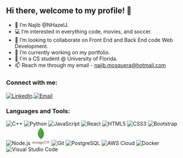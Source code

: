 ## Hi there, welcome to my profile! 👋

<!--
**NHazelJ/NHazelJ** is a ✨ _special_ ✨ repository because its `README.md` (this file) appears on your GitHub profile.-->

- 👋 I’m Najib @NHazelJ.
- 💻 I’m interested in everything code, movies, and soccer.
- 🤝 I’m looking to collaborate on Front End and Back End code Web Development.
- 🚀 I’m currently working on my portfolio.
- 🐊 I'm a CS student @ University of Florida.
- 📫 Reach me through my email - [najib.mosquera@hotmail.com](mailto:najib.mosquera@hotmail.com)
### Connect with me:
<a href="https://www.linkedin.com/in/najib-h-mosquera/">
  <img src="https://upload.wikimedia.org/wikipedia/commons/c/ca/LinkedIn_logo_initials.png" alt="LinkedIn" width="60" height="60" style="vertical-align: middle;">
</a>
<a href="mailto:najib.mosquera@hotmail.com">
  <img src="https://img.icons8.com/ios-filled/60/b0b0b0/message-squared.png" alt="Email" width="60" height="60" style="vertical-align: middle;">
</a>

### Languages and Tools:
<div align="Left">
  <img src="https://cdn.jsdelivr.net/gh/devicons/devicon/icons/cplusplus/cplusplus-original.svg" alt="C++" width="50" height="50"/>
  <img src="https://cdn.jsdelivr.net/gh/devicons/devicon/icons/python/python-original.svg" alt="Python" width="50" height="50"/>
  <img src="https://cdn.jsdelivr.net/gh/devicons/devicon/icons/javascript/javascript-original.svg" alt="JavaScript" width="50" height="50"/>
  <img src="https://cdn.jsdelivr.net/gh/devicons/devicon/icons/react/react-original.svg" alt="React" width="50" height="50"/>
  <img src="https://cdn.jsdelivr.net/gh/devicons/devicon/icons/html5/html5-original.svg" alt="HTML5" width="50" height="50"/>
  <img src="https://cdn.jsdelivr.net/gh/devicons/devicon/icons/css3/css3-original.svg" alt="CSS3" width="50" height="50"/>
  <img src="https://cdn.jsdelivr.net/gh/devicons/devicon/icons/bootstrap/bootstrap-original.svg" alt="Bootstrap" width="50" height="50"/>
  <img src="https://cdn.jsdelivr.net/gh/devicons/devicon/icons/nodejs/nodejs-plain-wordmark.svg" alt="Node.js" width="50" height="50"/>
  <img src="https://raw.githubusercontent.com/devicons/devicon/master/icons/mongodb/mongodb-original-wordmark.svg" alt="MongoDB" width="50" height="50"/>
  <img src="https://cdn.jsdelivr.net/gh/devicons/devicon/icons/git/git-original.svg" alt="Git" width="50" height="50"/>
  <img src="https://cdn.jsdelivr.net/gh/devicons/devicon/icons/postgresql/postgresql-original.svg" alt="PostgreSQL" width="50" height="50"/>
  <img src="https://raw.githubusercontent.com/Thomas-George-T/Thomas-George-T/master/assets/aws.svg" alt="AWS Cloud" width="50" height="50"/>
  <img src="https://cdn.jsdelivr.net/gh/devicons/devicon/icons/docker/docker-original.svg" alt="Docker" width="50" height="50"/>
  <img src="https://cdn.jsdelivr.net/gh/devicons/devicon/icons/vscode/vscode-original.svg" alt="Visual Studio Code" width="50" height="50"/>
</div>

